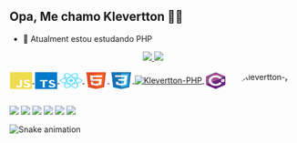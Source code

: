 ## Opa, Me chamo Klevertton 🐱‍👤

- 🌱 Atualment estou estudando PHP

<div align="center">
  <a href="https://github.com/DEV-Klevertton">
  <img height="180em" src="https://github-readme-stats.vercel.app/api?username=DEV-Klevertton&show_icons=true&theme=dracula&include_all_commits=true&count_private=true"/>
  <img height="180em" src="https://github-readme-stats.vercel.app/api/top-langs/?username=DEV-Klevertton&layout=compact&langs_count=7&theme=dark"/>
</div>
<div style="display: inline_block"><br>
  <img align="center" alt="Klevertton-Js" height="30" width="40" src="https://raw.githubusercontent.com/devicons/devicon/master/icons/javascript/javascript-plain.svg">
  <img align="center" alt="Klevertton-Ts" height="30" width="40" src="https://raw.githubusercontent.com/devicons/devicon/master/icons/typescript/typescript-plain.svg">
  <img align="center" alt="Klevertton-React" height="30" width="40" src="https://raw.githubusercontent.com/devicons/devicon/master/icons/react/react-original.svg">
  <img align="center" alt="Klevertton-HTML" height="30" width="40" src="https://raw.githubusercontent.com/devicons/devicon/master/icons/html5/html5-original.svg">
  <img align="center" alt="Klevertton-CSS" height="30" width="40" src="https://raw.githubusercontent.com/devicons/devicon/master/icons/css3/css3-original.svg">
  <img align="center" alt="Klevertton-PHP" height="30" width="40" src="https://raw.githubusercontent.com/devicons/devicon/master/icons/python/php-original.svg">
  <img align="center" alt="Klevertton-Csharp" height="30" width="40" src="https://raw.githubusercontent.com/devicons/devicon/master/icons/csharp/csharp-original.svg">
  <img align="right" alt="Klevertton-pic" height="150" style="border-radius:50px;" src="https://images-ext-2.discordapp.net/external/qJ3eUjwOyS3X3u0bmrGUR1aYjguozzP9c72Iaztg-gU/https/picrew.me/shareImg/org/202206/338224_MaxzNF7E.png?width=473&height=473">
</div>
  
  ##
 
<div> 
  <a href="https://www.youtube.com/c/veniquis_gamer" target="_blank"><img src="https://img.shields.io/badge/YouTube-FF0000?style=for-the-badge&logo=youtube&logoColor=white" target="_blank"></a>
  <a href="https://instagram.com/" target="_blank"><img src="https://img.shields.io/badge/-Instagram-%23E4405F?style=for-the-badge&logo=instagram&logoColor=white" target="_blank"></a>
 	<a href="https://www.twitch.tv/veniquis_prime" target="_blank"><img src="https://img.shields.io/badge/Twitch-9146FF?style=for-the-badge&logo=twitch&logoColor=white" target="_blank"></a>
 <a href="#" target="_blank"><img src="https://img.shields.io/badge/Discord-7289DA?style=for-the-badge&logo=discord&logoColor=white" target="_blank"></a> 
  <a href = "mailto:klevertton.kw@hotmail.com"><img src="https://img.shields.io/badge/-Gmail-%23333?style=for-the-badge&logo=gmail&logoColor=white" target="_blank"></a>
  <a href="https://www.linkedin.com/in/klevertton-dos-santos-silva-014936194/" target="_blank"><img src="https://img.shields.io/badge/-LinkedIn-%230077B5?style=for-the-badge&logo=linkedin&logoColor=white" target="_blank"></a> 
 
  ![Snake animation](https://github.com/DEV-Klevertton/DEV-Klevertton/blob/output/github-contribution-grid-snake.svg)
 
</div>
